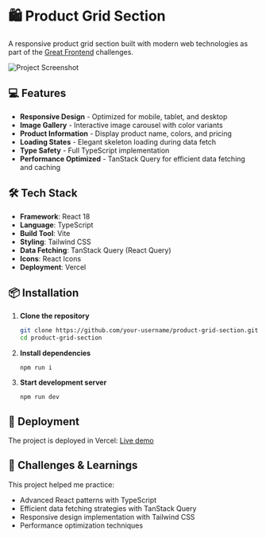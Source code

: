# 🛍️ Product Grid Section

A responsive product grid section built with modern web technologies as part of the [Great Frontend](https://www.greatfrontend.com/projects/challenges/product-grid-section) challenges.

![Project Screenshot](public/Product-Grid-Section-10-03-2025_10_54_AM.png) <!-- Add a screenshot if you have one -->

## 💻 Features

- **Responsive Design** - Optimized for mobile, tablet, and desktop
- **Image Gallery** - Interactive image carousel with color variants
- **Product Information** - Display product name, colors, and pricing
- **Loading States** - Elegant skeleton loading during data fetch
- **Type Safety** - Full TypeScript implementation
- **Performance Optimized** - TanStack Query for efficient data fetching and caching

## 🛠️ Tech Stack

- **Framework**: React 18
- **Language**: TypeScript
- **Build Tool**: Vite
- **Styling**: Tailwind CSS
- **Data Fetching**: TanStack Query (React Query)
- **Icons**: React Icons
- **Deployment**: Vercel

## 📦 Installation

1. **Clone the repository**
   ```bash
   git clone https://github.com/your-username/product-grid-section.git
   cd product-grid-section
   ```
2. **Install dependencies**
   ```
   npm run i
   ```
3. **Start development server**
   ```
   npm run dev
   ```

## 🚀 Deployment

The project is deployed in Vercel: [Live demo](https://my-product-grid-mocha.vercel.app/)

## 🧪 Challenges & Learnings

This project helped me practice:

- Advanced React patterns with TypeScript
- Efficient data fetching strategies with TanStack Query
- Responsive design implementation with Tailwind CSS
- Performance optimization techniques

